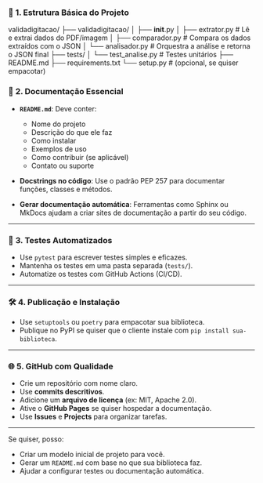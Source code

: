 ### 🚀 **1. Estrutura Básica do Projeto**
validadigitacao/
├── validadigitacao/
│   ├── __init__.py
│   ├── extrator.py         # Lê e extrai dados do PDF/imagem
│   ├── comparador.py       # Compara os dados extraídos com o JSON
│   └── analisador.py       # Orquestra a análise e retorna o JSON final
├── tests/
│   └── test_analise.py     # Testes unitários
├── README.md
├── requirements.txt
└── setup.py                # (opcional, se quiser empacotar)



### 🧾 **2. Documentação Essencial**
- **`README.md`**: Deve conter:
  - Nome do projeto
  - Descrição do que ele faz
  - Como instalar
  - Exemplos de uso
  - Como contribuir (se aplicável)
  - Contato ou suporte

- **Docstrings no código**: Use o padrão PEP 257 para documentar funções, classes e métodos.

- **Gerar documentação automática**: Ferramentas como Sphinx ou MkDocs ajudam a criar sites de documentação a partir do seu código.

---

### 🧪 **3. Testes Automatizados**
- Use `pytest` para escrever testes simples e eficazes.
- Mantenha os testes em uma pasta separada (`tests/`).
- Automatize os testes com GitHub Actions (CI/CD).

---

### 🛠️ **4. Publicação e Instalação**
- Use `setuptools` ou `poetry` para empacotar sua biblioteca.
- Publique no PyPI se quiser que o cliente instale com `pip install sua-biblioteca`.

---

### 🌐 **5. GitHub com Qualidade**
- Crie um repositório com nome claro.
- Use **commits descritivos**.
- Adicione um **arquivo de licença** (ex: MIT, Apache 2.0).
- Ative o **GitHub Pages** se quiser hospedar a documentação.
- Use **Issues** e **Projects** para organizar tarefas.

---

Se quiser, posso:
- Criar um modelo inicial de projeto para você.
- Gerar um `README.md` com base no que sua biblioteca faz.
- Ajudar a configurar testes ou documentação automática.
